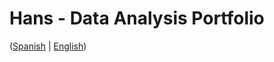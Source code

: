 # Hans - Data Analysis Portfolio 
([Spanish](https://github.com/HansAllTech/Hans_Data_Analysis_Portfolio/blob/main/Proyectos.md#tabla-de-contenido-es--en) | [English](https://github.com/HansAllTech/Hans_Data_Analysis_Portfolio/blob/main/Projects.md#table-of-content-es--en))                                                         
                                                                                                                                                                            
                                                                                              
                                                                                                                                        
                                                                                                                 
                                                                                          
                                                            
                                                                                     
                              
                   
             
       
       
  
